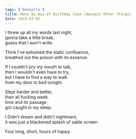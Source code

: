 ```yaml
---  
tags: ['Daniella']
title: Mute By Way Of Birthday Cake (Amongst Other Things)
date: 2023-03-03
---
```


I threw up all my words last night,  
gonna take a little break,  
guess that I won't write.

Think I've exhumed the static confluence,  
breathed out the poison with its essence.

If I couldn't pry my mouth to talk,  
then I wouldn't even have to try,  
but I have to find a way to walk  
from my door to bed tonight.

Slept harder and better,  
than all fucking week.  
time and its passage  
got caught in my sleep.

I Didn't dream and didn't nightmare,  
it was just a blackened splash of sable screen.

Four long, short, hours of happy.
